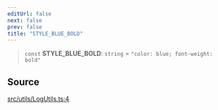 ```yaml
---
editUrl: false
next: false
prev: false
title: "STYLE_BLUE_BOLD"
---
```


> `const` **STYLE\_BLUE\_BOLD**: `string` = `"color: blue; font-weight: bold"`

## Source

[src/utils/LogUtils.ts:4](https://github.com/relishinc/dill-pixel/blob/543438455c9a47928084300159416186c2aa1095/src/utils/LogUtils.ts#L4)
